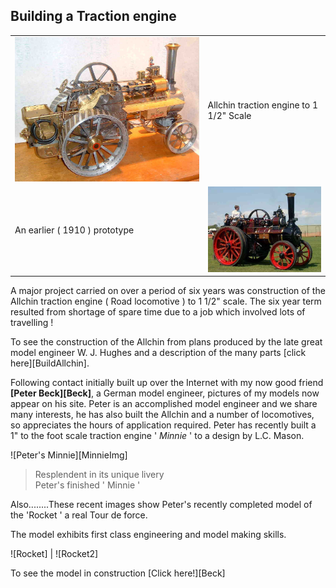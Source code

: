 ## Building a Traction engine

<div align="center" class="image-table">
	<table>
		<tr>
			<td class="col2">
				<a href="buildallchin">
					<img src="/assets/jmm/afinishedallchin.jpg">
				</a>
			</td>
			<td class="col2">
				Allchin traction engine to 1 1/2" Scale
			</td>
		</tr>
		<tr>
			<td>
				An earlier ( 1910 ) prototype
			</td>
			<td>
				<img src="/assets/jmm/earlierfullsize.jpg">
			</td>
		</tr>
	</table>
</div>

A major project carried on over a period of six years was construction of the Allchin traction engine ( Road locomotive ) to 1 1/2" scale.
The six year term resulted from shortage of spare time due to a job which involved lots of travelling !

To see the construction of the Allchin from plans produced by the late great model engineer W. J. Hughes and a description of the many parts [click here][BuildAllchin].

Following contact initially built up over the Internet with my now good friend **[Peter Beck][Beck]**, a German model engineer, pictures of my models now appear on his site.
Peter is an accomplished model engineer and we share many interests, he has also built the Allchin and a number of locomotives, so appreciates the hours of application required.
Peter has recently built a 1" to the foot scale traction engine ' *Minnie* ' to a design by L.C. Mason.

![Peter's Minnie][MinnieImg]
> Resplendent in its unique livery  
> Peter's finished ' Minnie '

Also........These recent images show Peter's recently completed model of the 'Rocket ' a real Tour de force.

The model exhibits first class engineering and model making skills.

![Rocket] | ![Rocket2]

To see the model in construction [Click here!][Beck]